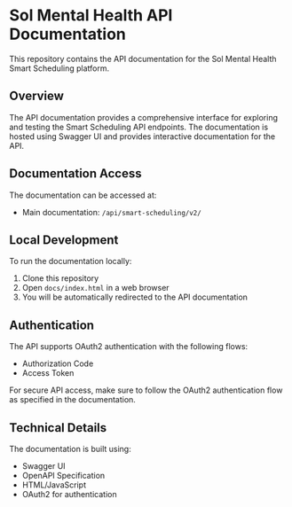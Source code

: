 # Sol Mental Health API Documentation

This repository contains the API documentation for the Sol Mental Health Smart Scheduling platform.

## Overview

The API documentation provides a comprehensive interface for exploring and testing the Smart Scheduling API endpoints. The documentation is hosted using Swagger UI and provides interactive documentation for the API.

## Documentation Access

The documentation can be accessed at:
- Main documentation: `/api/smart-scheduling/v2/`

## Local Development

To run the documentation locally:

1. Clone this repository
2. Open `docs/index.html` in a web browser
3. You will be automatically redirected to the API documentation

## Authentication

The API supports OAuth2 authentication with the following flows:
- Authorization Code
- Access Token

For secure API access, make sure to follow the OAuth2 authentication flow as specified in the documentation.

## Technical Details

The documentation is built using:
- Swagger UI
- OpenAPI Specification
- HTML/JavaScript
- OAuth2 for authentication
